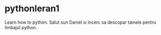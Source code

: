 # pythonleran1
Learn how to python.
Salut sun Daniel si incerc sa descopar tainele pentru limbajul python.

